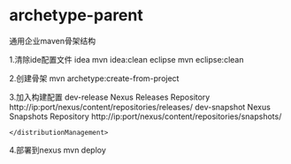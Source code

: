 # archetype-parent
通用企业maven骨架结构

1.清除ide配置文件
idea
mvn idea:clean
eclipse
mvn eclipse:clean

2.创建骨架
mvn archetype:create-from-project

3.加入构建配置
<distributionManagement>
		<repository>
			<id>dev-release</id>
			<name>Nexus Releases Repository</name>
			<url>http://ip:port/nexus/content/repositories/releases/</url>
		</repository>
		<snapshotRepository>
			<id>dev-snapshot</id>
			<name>Nexus Snapshots Repository</name>
			<url>http://ip:port/nexus/content/repositories/snapshots/</url>
		</snapshotRepository>

	</distributionManagement>

4.部署到nexus
mvn deploy